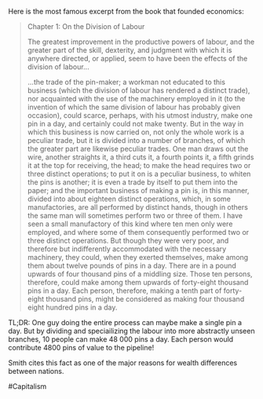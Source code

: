 Here is the most famous excerpt from the book that founded economics:

> Chapter 1:  On the Division of Labour
> 
> The greatest improvement in the productive powers of labour, and the greater part of the skill, dexterity, and judgment with which it is anywhere directed, or applied, seem to have been the effects of the division of labour...
> 
> ...the trade of the pin-maker; a workman not educated to this business (which the division of labour has rendered a distinct trade), nor acquainted with the use of the machinery employed in it (to the invention of which the same division of labour has probably given occasion), could scarce, perhaps, with his utmost industry, make one pin in a day, and certainly could not make twenty. But in the way in which this business is now carried on, not only the whole work is a peculiar trade, but it is divided into a number of branches, of which the greater part are likewise peculiar trades. One man draws out the wire, another straights it, a third cuts it, a fourth points it, a fifth grinds it at the top for receiving, the head; to make the head requires two or three distinct operations; to put it on is a peculiar business, to whiten the pins is another; it is even a trade by itself to put them into the paper; and the important business of making a pin is, in this manner, divided into about eighteen distinct operations, which, in some manufactories, are all performed by distinct hands, though in others the same man will sometimes perform two or three of them. I have seen a small manufactory of this kind where ten men only were employed, and where some of them consequently performed two or three distinct operations. But though they were very poor, and therefore but indifferently accommodated with the necessary machinery, they could, when they exerted themselves, make among them about twelve pounds of pins in a day. There are in a pound upwards of four thousand pins of a middling size. Those ten persons, therefore, could make among them upwards of forty-eight thousand pins in a day. Each person, therefore, making a tenth part of forty-eight thousand pins, might be considered as making four thousand eight hundred pins in a day.


TL;DR: One guy doing the entire process can maybe make a single pin a day.
But by dividing and speciailizing the labour into more abstractly unseen branches, 10 people can make 48 000 pins a day. Each person would contribute 4800 pins of value to the pipeline!

Smith cites this fact as one of the major reasons for wealth differences between nations.

#Capitalism 